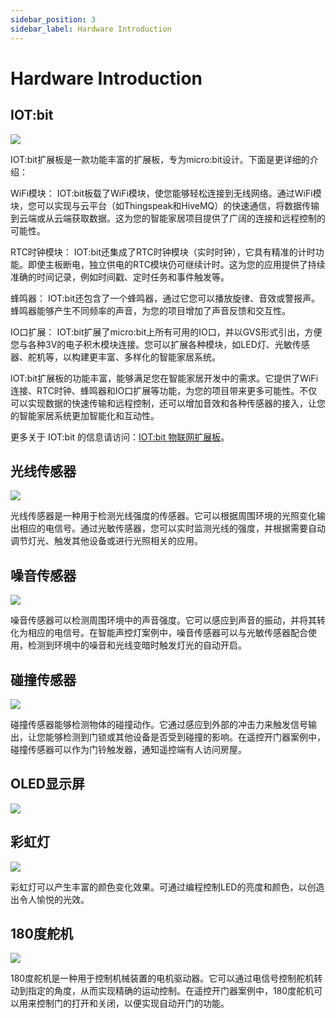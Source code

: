 ```yaml
---
sidebar_position: 3
sidebar_label: Hardware Introduction
---
```


# Hardware Introduction

## IOT:bit

![](./images/hardware-introduction-01.png)

IOT:bit扩展板是一款功能丰富的扩展板，专为micro:bit设计。下面是更详细的介绍：

WiFi模块：
IOT:bit板载了WiFi模块，使您能够轻松连接到无线网络。通过WiFi模块，您可以实现与云平台（如Thingspeak和HiveMQ）的快速通信，将数据传输到云端或从云端获取数据。这为您的智能家居项目提供了广阔的连接和远程控制的可能性。

RTC时钟模块：
IOT:bit还集成了RTC时钟模块（实时时钟），它具有精准的计时功能。即使主板断电，独立供电的RTC模块仍可继续计时。这为您的应用提供了持续准确的时间记录，例如时间戳、定时任务和事件触发等。

蜂鸣器：
IOT:bit还包含了一个蜂鸣器，通过它您可以播放旋律、音效或警报声。蜂鸣器能够产生不同频率的声音，为您的项目增加了声音反馈和交互性。

IO口扩展：
IOT:bit扩展了micro:bit上所有可用的IO口，并以GVS形式引出，方便您与各种3V的电子积木模块连接。您可以扩展各种模块，如LED灯、光敏传感器、舵机等，以构建更丰富、多样化的智能家居系统。

IOT:bit扩展板的功能丰富，能够满足您在智能家居开发中的需求。它提供了WiFi连接、RTC时钟、蜂鸣器和IO口扩展等功能，为您的项目带来更多可能性。不仅可以实现数据的快速传输和远程控制，还可以增加音效和各种传感器的接入，让您的智能家居系统更加智能化和互动性。

更多关于 IOT:bit 的信息请访问：[IOT:bit 物联网扩展板](http://wiki.elecfreaks.com/en/microbit/expansion-board/iot-bit/)。

## 光线传感器

![](./images/hardware-introduction-02.png)

光线传感器是一种用于检测光线强度的传感器。它可以根据周围环境的光照变化输出相应的电信号。通过光敏传感器，您可以实时监测光线的强度，并根据需要自动调节灯光、触发其他设备或进行光照相关的应用。

## 噪音传感器

![](./images/hardware-introduction-03.png)

噪音传感器可以检测周围环境中的声音强度。它可以感应到声音的振动，并将其转化为相应的电信号。在智能声控灯案例中，噪音传感器可以与光敏传感器配合使用，检测到环境中的噪音和光线变暗时触发灯光的自动开启。

## 碰撞传感器

![](./images/hardware-introduction-04.png)

碰撞传感器能够检测物体的碰撞动作。它通过感应到外部的冲击力来触发信号输出，让您能够检测到门锁或其他设备是否受到碰撞的影响。在遥控开门器案例中，碰撞传感器可以作为门铃触发器，通知遥控端有人访问房屋。

## OLED显示屏

![](./images/hardware-introduction-05.png)

## 彩虹灯

![](./images/hardware-introduction-06.png)

彩虹灯可以产生丰富的颜色变化效果。可通过编程控制LED的亮度和颜色，以创造出令人愉悦的光效。

## 180度舵机

![](./images/hardware-introduction-07.png)

180度舵机是一种用于控制机械装置的电机驱动器。它可以通过电信号控制舵机转动到指定的角度，从而实现精确的运动控制。在遥控开门器案例中，180度舵机可以用来控制门的打开和关闭，以便实现自动开门的功能。
